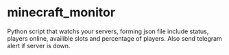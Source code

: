 # minecraft_monitor
Python script that watchs your servers, forming json file include status, players online, availible slots and percentage of players. Also send telegram alert if server is down.
